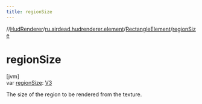 ```yaml
---
title: regionSize
---
```

//[HudRenderer](../../../index.html)/[ru.airdead.hudrenderer.element](../index.html)/[RectangleElement](index.html)/[regionSize](region-size.html)



# regionSize



[jvm]\
var [regionSize](region-size.html): [V3](../../ru.airdead.hudrenderer.utility/-v3/index.html)



The size of the region to be rendered from the texture.




